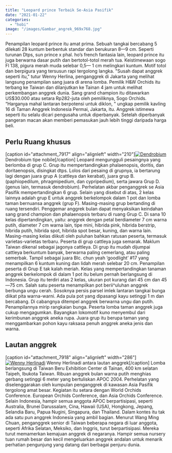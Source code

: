 ```yaml
---
title: "Leopard prince Terbaik Se-Asia Pasifik"
date: "2021-01-22"
categories: 
  - "hobi"
image: "/images/Gambar_angrek_969x768.jpg"
---
```


Penampilan leopard prince itu amat prima. Sebuah tangkai bercabang 5 dilekati 28 kuntum berbentuk standar dan berukuran 8—9 cm. Seperti turunan Dtps, sun prince x phal. ho’s french fantasia lain, leopard prince itu juga berwarna dasar putih dan bertotol-totol merah tua. Keistimewaan sogo Fl 138, pigura merah muda selebar 0,5— 1 cm melingkari kuntum. Motif totol dan berpigura yang tersusun rapi tergolong langka. "Susah dapat anggrek seperti itu," tutur Wenny Herlina, penganggrek di Jakarta yang melihat langsung penampilan sang juara di arena lomba. Pemilik H&W Orchids itu terbang ke Taiwan dan dilanjutkan ke Tainan 4 jam untuk melihat perkembangan anggrek dunia. Sang grand champion itu ditawarkan US$30.000 atau setara Rp282-juta oleh pemiliknya, Sogo Orchids. “Harganya mahal lantaran berpotensi untuk diklon, " ungkap pemilik kavling 16 di Taman Anggrek Indonesia Permai, Jakarta, itu. Anggrek istimewa seperti itu selalu dicari pengusaha untuk diperbanyak. Setelah diperbanyak pangeran macan akan memberi pemasukan jauh lebih tinggi daripada harga beli.

## Perlu Ruang khusus

\[caption id="attachment\_7917" align="alignleft" width="210"\][![Dendrobium](/images/Gambar_angrek2_713x768.jpg)](http://localhost/mitra/wp-content/uploads/2021/01/Gambar_angrek2_713x768.jpg) Dendrobium tipe nobile\[/caption\] Leopard mengungguli pesaingnya yang berlomba di grup C. Grup itu mempertandingkan phalaenopsis, doritis, dan doritaenopsis, disingkat dtps. Lolos dari pesaing di grupnya, ia bertarung lagi dengan juara grup A (cattleya dan kerabat), juara grup B. (paphiopedilum, phragmipedium, dan cypripedium), serta jawara Grup D. (genus lain, termasuk dendrobium). Perhelatan akbar penganggrek se Asia Pasifik mempertandingkan 6 grup. Selain yang disebut di atas, 2 kelas lainnya adalah grup E untuk anggrek berkelompok dalam 1 pot dan lomba taman bernuansa anggrek (grup F). Masing-masing grup bertanding di ruang tersendiri. Penggemar anggrek bulan dapat menyaksikan keindahan sang grand champion dan phalaenopsis terbaru di ruang Grup C. Di sana 10 kelas dipertandingkan, yaitu: anggrek dengan petal berdiameter 7 cm warna putih, diameter 7 cm warna lain, tipe mini, hibrida pink, hibrida berstrip, hibrida putih, hibrida spot, hibrida spot besar, kuning, dan warna lain. Masing-masing kelas diikuti oleh puluhan bahkan ratusan peserta, termasuk varietas-varietas terbaru. Peserta di grup cattleya juga semarak. Maklum Taiwan dikenal sebagai jagonya cattleya. Di grup itu mudah dijumpai cattleya berkuntum banyak, berwarna paling cemerlang, atau paling semerbak. Tampil sebagai juara Blc. chun yeah ‘goodlight’ #17 yang menampilkan 6 kuntum kuning dan lidah merah selebar 20 cm. Penampilan peserta di Grup E tak kalah meriah. Kelas yang mempertandingkan tanaman anggrek berkelompok di dalam 1 pot itu belum pernah berlangsung di Indonesia. Grup itu terdiri atas 2 kelas, ukuran pot kurang dari 45 cm dan 45—75 cm. Salah satu peserta menampilkan pot berii^uluhan anggrek berbunga ungu cerah. Sosoknya persis parsel imlek lantaran tangkai bunga diikat pita warna-warni. Ada pula pot yang dipasangi kayu setinggi 1 m dan bercabang. Di cabangnya ditempel anggrek berwarna ungu dan putih. Penampilannya mirip rangkaian bunga. Peserta lomba taman anggrek juga cukup mengagumkan. Bayangkan lokomotif kuno menyembul dari kerimbunan anggrek aneka rupa. Juara grup itu berupa taman yang menggambarkan pohon kayu raksasa penuh anggrek aneka jenis dan warna.

## Lautan anggrek

\[caption id="attachment\_7918" align="alignleft" width="286"\][![Wenny Herlinadi](/images/Gambar_angrek1_1024x718.jpg)](http://localhost/mitra/wp-content/uploads/2021/01/Gambar_angrek1_1024x718.jpg) Wenny Herlinadi antara lautan anggrek\[/caption\] Lomba berlangsung di Taiwan Beru Exhibition Center di Tainan, 400 km selatan Taipeh, Ibukota Taiwan. Ribuan anggrek bulan warna putih menghias gerbang setinggi 6 meter yang bertuliskan APOC 2004. Perhelatan yang diselenggarakan oleh kumpulan penganggrek di kawasan Asia Pasifik tergolong amat besar. Kegiatan itu setara dengan World Orchids Conference. European Orchids Conference, dan Asia Orchids Conference. Selain Indonesia, hampir semua anggota APOC berpartisipasi, seperti Australia, Brunei Darussalam, Cina, Hawaii (USA), Hongkong, Jepang, Selandia Baru, Papua Nugini, Singapura, dan Thailand. Dalam kontes itu tak ada satu pun anggrek Indonesia yang ambil bagian. Menurut Wang Ming Chuan, penganggrek senior di Taiwan beberapa negara di luar anggota, seperti Afrika Selatan, Meksiko, dan Inggris, turut berpartisipasi. Mereka turut memamerkan kemajuan anggrek di negaranya. Hampir semua nursery tuan rumah besar dan kecil mengeluarkan anggrek andalan untuk menarik perhatian pengunjung yang datang dari berbagai penjuru dunia.
